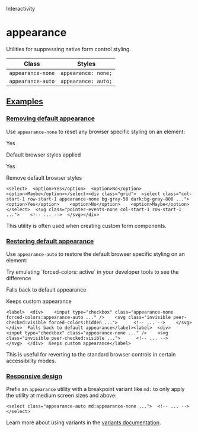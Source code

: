 <!--$-->

<!--/$-->

Interactivity

# appearance

Utilities for suppressing native form control styling.

| Class             | Styles              |
| ----------------- | ------------------- |
| `appearance-none` | `appearance: none;` |
| `appearance-auto` | `appearance: auto;` |

## [Examples](#examples)

### [Removing default appearance](#removing-default-appearance)

Use `appearance-none` to reset any browser specific styling on an element:

Yes

Default browser styles applied

Yes

Remove default browser styles

```
<select>  <option>Yes</option>  <option>No</option>  <option>Maybe</option></select><div class="grid">  <select class="col-start-1 row-start-1 appearance-none bg-gray-50 dark:bg-gray-800 ...">    <option>Yes</option>    <option>No</option>    <option>Maybe</option>  </select>  <svg class="pointer-events-none col-start-1 row-start-1 ...">    <!-- ... -->  </svg></div>
```

This utility is often used when creating custom form components.

### [Restoring default appearance](#restoring-default-appearance)

Use `appearance-auto` to restore the default browser specific styling on an element:

Try emulating \`forced-colors: active\` in your developer tools to see the difference

Falls back to default appearance

Keeps custom appearance

```
<label>  <div>    <input type="checkbox" class="appearance-none forced-colors:appearance-auto ..." />    <svg class="invisible peer-checked:visible forced-colors:hidden ...">      <!-- ... -->    </svg>  </div>  Falls back to default appearance</label><label>  <div>    <input type="checkbox" class="appearance-none ..." />    <svg class="invisible peer-checked:visible ...">      <!-- ... -->    </svg>  </div>  Keeps custom appearance</label>
```

This is useful for reverting to the standard browser controls in certain accessibility modes.

### [Responsive design](#responsive-design)

Prefix <!-- -->an<!-- --> `appearance` utility<!-- --> <!-- -->with a breakpoint variant like `md:` to only apply the utility at <!-- -->medium<!-- --> <!-- -->screen sizes and above:

```
<select class="appearance-auto md:appearance-none ...">  <!-- ... --></select>
```

Learn more about using variants in the [variants documentation](/docs/hover-focus-and-other-states).

<!--$-->

<!--/$-->
